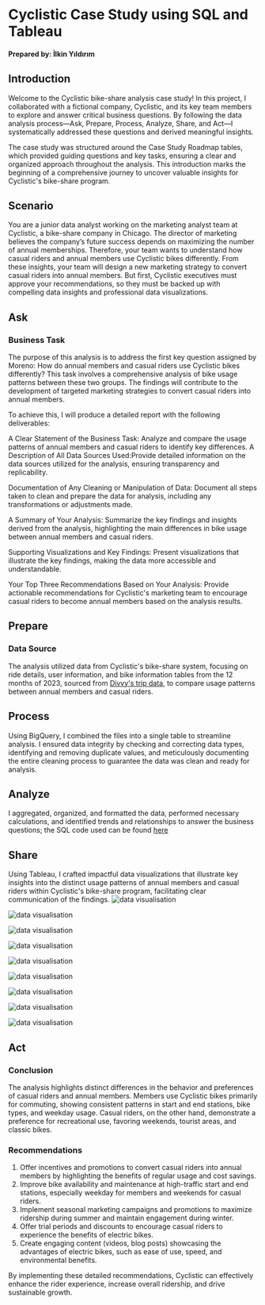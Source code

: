 # Cyclistic Case Study using SQL and Tableau
#### Prepared by: İlkin Yıldırım

## Introduction
Welcome to the Cyclistic bike-share analysis case study! In this project, I collaborated with a fictional company, Cyclistic, and its key team members to explore and answer critical business questions. By following the data analysis process—Ask, Prepare, Process, Analyze, Share, and Act—I systematically addressed these questions and derived meaningful insights.

The case study was structured around the Case Study Roadmap tables, which provided guiding questions and key tasks, ensuring a clear and organized approach throughout the analysis. This introduction marks the beginning of a comprehensive journey to uncover valuable insights for Cyclistic's bike-share program.

## Scenario
You are a junior data analyst working on the marketing analyst team at Cyclistic, a bike-share company in Chicago. The director of marketing believes the company’s future success depends on maximizing the number of annual memberships. Therefore, your team wants to understand how casual riders and annual members use Cyclistic bikes differently. From these insights, your team will design a new marketing strategy to convert casual riders into annual members. But first, Cyclistic executives must approve your recommendations, so they must be backed up with compelling data insights and professional data visualizations.

## Ask
### Business Task
The purpose of this analysis is to address the first key question assigned by Moreno: How do annual members and casual riders use Cyclistic bikes differently? This task involves a comprehensive analysis of bike usage patterns between these two groups. The findings will contribute to the development of targeted marketing strategies to convert casual riders into annual members.

To achieve this, I will produce a detailed report with the following deliverables:

A Clear Statement of the Business Task: Analyze and compare the usage patterns of annual members and casual riders to identify key differences.
A Description of All Data Sources Used:Provide detailed information on the data sources utilized for the analysis, ensuring transparency and replicability.

Documentation of Any Cleaning or Manipulation of Data: Document all steps taken to clean and prepare the data for analysis, including any transformations or adjustments made.

A Summary of Your Analysis: Summarize the key findings and insights derived from the analysis, highlighting the main differences in bike usage between annual members and casual riders.

Supporting Visualizations and Key Findings: Present visualizations that illustrate the key findings, making the data more accessible and understandable.

Your Top Three Recommendations Based on Your Analysis: Provide actionable recommendations for Cyclistic's marketing team to encourage casual riders to become annual members based on the analysis results.
## Prepare
### Data Source
The analysis utilized data from Cyclistic's bike-share system, focusing on ride details, user information, and bike information tables from the 12 months of 2023, sourced from [Divvy's trip data](https://divvy-tripdata.s3.amazonaws.com/index.html), to compare usage patterns between annual members and casual riders.
## Process
Using BigQuery, I combined the files into a single table to streamline analysis. I ensured data integrity by checking and correcting data types, identifying and removing duplicate values, and meticulously documenting the entire cleaning process to guarantee the data was clean and ready for analysis.
## Analyze
I aggregated, organized, and formatted the data, performed necessary calculations, and identified trends and relationships to answer the business questions; the SQL code used can be found [here](https://github.com/Ilkinyldrm/Cyclistic_Case_Study/blob/main/cyclistic_case_study_SQL)
## Share
Using Tableau, I crafted impactful data visualizations that illustrate key insights into the distinct usage patterns of annual members and casual riders within Cyclistic's bike-share program, facilitating clear communication of the findings.
![data visualisation](https://github.com/Ilkinyldrm/Cyclistic_Case_Study/blob/main/Tableau%20images/Monthly%20Total%20Rides.png)

![data visualisation](https://github.com/Ilkinyldrm/Cyclistic_Case_Study/blob/main/Tableau%20images/Monthly%20Average%20Ride%20Length.png)

![data visualisation](https://github.com/Ilkinyldrm/Cyclistic_Case_Study/blob/main/Tableau%20images/Weekly%20Total%20Rides.png)

![data visualisation](https://github.com/Ilkinyldrm/Cyclistic_Case_Study/blob/main/Tableau%20images/Weekly%20Ride%20Length.png)

![data visualisation](https://github.com/Ilkinyldrm/Cyclistic_Case_Study/blob/main/Tableau%20images/Bike%20Types%20Pie%20Chart.png)

![data visualisation](https://github.com/Ilkinyldrm/Cyclistic_Case_Study/blob/main/Tableau%20images/Bike%20Type%20for%20member_casual.png)

![data visualisation](https://github.com/Ilkinyldrm/Cyclistic_Case_Study/blob/main/Tableau%20images/Ride%20Length%20Minutes%20by%20Bike%20Type.png)

![data visualisation](https://github.com/Ilkinyldrm/Cyclistic_Case_Study/blob/main/Tableau%20images/Start%20Station%20Rides.png)

![data visualisation](https://github.com/Ilkinyldrm/Cyclistic_Case_Study/blob/main/Tableau%20images/End%20Station%20Rides%20.png)
## Act
### Conclusion
The analysis highlights distinct differences in the behavior and preferences of casual riders and annual members. Members use Cyclistic bikes primarily for commuting, showing consistent patterns in start and end stations, bike types, and weekday usage. Casual riders, on the other hand, demonstrate a preference for recreational use, favoring weekends, tourist areas, and classic bikes.
### Recommendations
1. Offer incentives and promotions to convert casual riders into annual members by highlighting the benefits of regular usage and cost savings.
2. Improve bike availability and maintenance at high-traffic start and end stations, especially weekday for members and weekends for casual riders.
3. Implement seasonal marketing campaigns and promotions to maximize ridership during summer and maintain engagement during winter.
4. Offer trial periods and discounts to encourage casual riders to experience the benefits of electric bikes.
5. Create engaging content (videos, blog posts) showcasing the advantages of electric bikes, such as ease of use, speed, and environmental benefits.

By implementing these detailed recommendations, Cyclistic can effectively enhance the rider experience, increase overall ridership, and drive sustainable growth.
